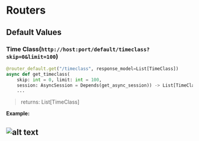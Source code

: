 # Routers
## Default Values
### Time Class(`http://host:port/default/timeclass?skip=0&limit=100`)
```python
@router_default.get("/timeclass", response_model=List[TimeClass])
async def get_timeclass(
    skip: int = 0, limit: int = 100, 
    session: AsyncSession = Depends(get_async_session)) -> List[TimeClass]:
    ...
```

> returns: List[TimeClass]
> 
**Example:**

![alt text](https://drive.google.com/uc?id=1MYUpciZeRMUsaVZNE553w8WYoH4rTt0z) 
---




